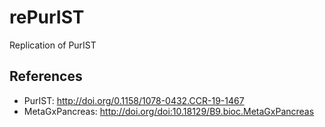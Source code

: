 # rePurIST
Replication of PurIST

## References
  * PurIST: http://doi.org/0.1158/1078-0432.CCR-19-1467
  * MetaGxPancreas: http://doi.org/doi:10.18129/B9.bioc.MetaGxPancreas

